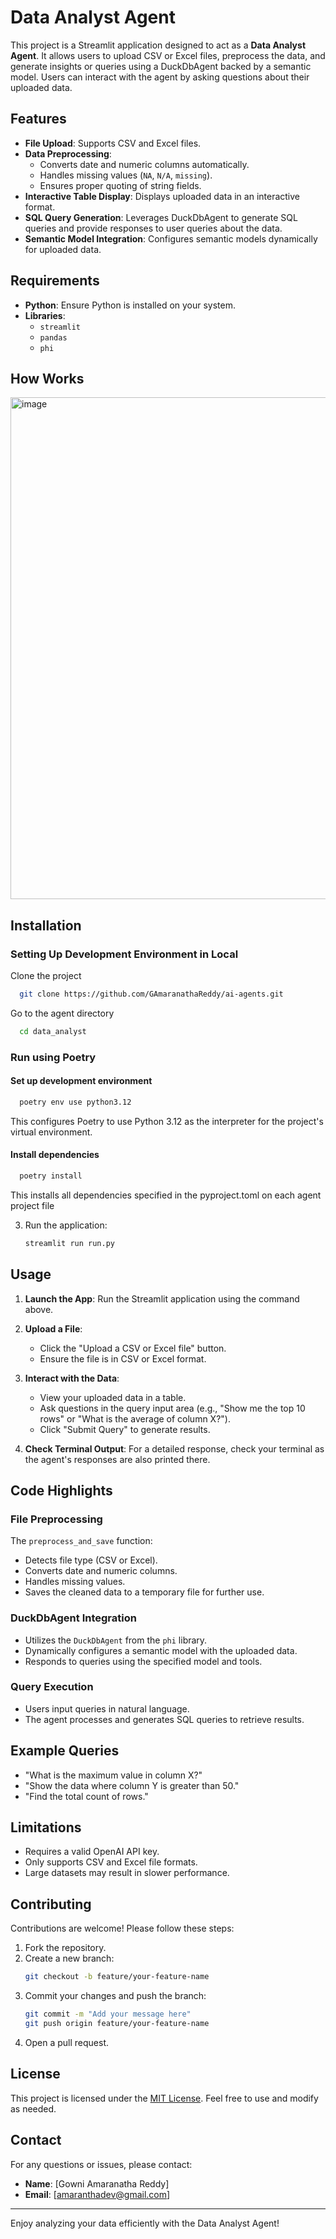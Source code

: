 # Data Analyst Agent

This project is a Streamlit application designed to act as a **Data Analyst Agent**. It allows users to upload CSV or Excel files, preprocess the data, and generate insights or queries using a DuckDbAgent backed by a semantic model. Users can interact with the agent by asking questions about their uploaded data.

## Features

- **File Upload**: Supports CSV and Excel files.
- **Data Preprocessing**:
  - Converts date and numeric columns automatically.
  - Handles missing values (`NA`, `N/A`, `missing`).
  - Ensures proper quoting of string fields.
- **Interactive Table Display**: Displays uploaded data in an interactive format.
- **SQL Query Generation**: Leverages DuckDbAgent to generate SQL queries and provide responses to user queries about the data.
- **Semantic Model Integration**: Configures semantic models dynamically for uploaded data.

## Requirements

- **Python**: Ensure Python is installed on your system.
- **Libraries**:
  - `streamlit`
  - `pandas`
  - `phi`

## How Works

<img width="803" alt="image" src="https://github.com/user-attachments/assets/10de28c6-2cce-4bff-a95e-9ea8d96db4aa" />

## Installation

### Setting Up Development Environment in Local


Clone the project

```bash
  git clone https://github.com/GAmaranathaReddy/ai-agents.git
```

Go to the agent directory

```bash
  cd data_analyst
```

### Run using Poetry

#### Set up development environment

```bash
  poetry env use python3.12
```

This configures Poetry to use Python 3.12 as the interpreter for the project's virtual environment.

#### Install dependencies

```bash
  poetry install
```

This installs all dependencies specified in the pyproject.toml on each agent project file

3. Run the application:
   ```bash
   streamlit run run.py
   ```

## Usage

1. **Launch the App**:
   Run the Streamlit application using the command above.


3. **Upload a File**:
   - Click the "Upload a CSV or Excel file" button.
   - Ensure the file is in CSV or Excel format.

4. **Interact with the Data**:
   - View your uploaded data in a table.
   - Ask questions in the query input area (e.g., "Show me the top 10 rows" or "What is the average of column X?").
   - Click "Submit Query" to generate results.

5. **Check Terminal Output**:
   For a detailed response, check your terminal as the agent's responses are also printed there.

## Code Highlights

### File Preprocessing
The `preprocess_and_save` function:
- Detects file type (CSV or Excel).
- Converts date and numeric columns.
- Handles missing values.
- Saves the cleaned data to a temporary file for further use.

### DuckDbAgent Integration
- Utilizes the `DuckDbAgent` from the `phi` library.
- Dynamically configures a semantic model with the uploaded data.
- Responds to queries using the specified model and tools.

### Query Execution
- Users input queries in natural language.
- The agent processes and generates SQL queries to retrieve results.

## Example Queries
- "What is the maximum value in column X?"
- "Show the data where column Y is greater than 50."
- "Find the total count of rows."

## Limitations
- Requires a valid OpenAI API key.
- Only supports CSV and Excel file formats.
- Large datasets may result in slower performance.

## Contributing

Contributions are welcome! Please follow these steps:
1. Fork the repository.
2. Create a new branch:
   ```bash
   git checkout -b feature/your-feature-name
   ```
3. Commit your changes and push the branch:
   ```bash
   git commit -m "Add your message here"
   git push origin feature/your-feature-name
   ```
4. Open a pull request.

## License

This project is licensed under the [MIT License](LICENSE). Feel free to use and modify as needed.

## Contact
For any questions or issues, please contact:
- **Name**: [Gowni Amaranatha Reddy]
- **Email**: [amaranthadev@gmail.com]
---

Enjoy analyzing your data efficiently with the Data Analyst Agent!

